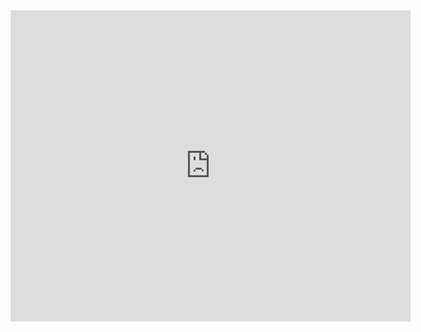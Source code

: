 <iframe frameborder="0" width="640" height="498" src="https://v.qq.com/iframe/player.html?vid=x05232o9bbz&tiny=0&auto=0" allowfullscreen></iframe>